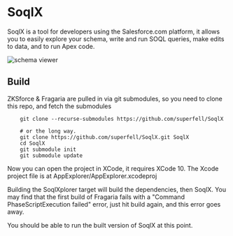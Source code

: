 # SoqlX

SoqlX is a tool for developers using the Salesforce.com platform, it allows you to easily explore your schema, write and run SOQL queries, make edits to data, and to run Apex code.


![schema viewer](https://www.pocketsoap.com/osx/soqlx/help/schema.png)


## Build

ZKSforce & Fragaria are pulled in via git submodules, so you need to clone this repo, and fetch the submodules

```
    git clone --recurse-submodules https://github.com/superfell/SoqlX

    # or the long way.
    git clone https://github.com/superfell/SoqlX.git SoqlX
    cd SoqlX
    git submodule init
    git submodule update
```

Now you can open the project in XCode, it requires XCode 10. The Xcode project file is at AppExplorer/AppExplorer.xcodeproj

Building the SoqlXplorer target will build the dependencies, then SoqlX. You may find that the first
build of Fragaria fails with a "Command PhaseScriptExecution failed" error, just hit build again, and
this error goes away.

You should be able to run the built version of SoqlX at this point.
